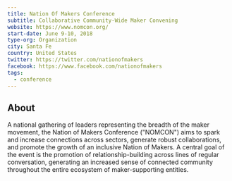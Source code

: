 ```yaml
---
title: Nation Of Makers Conference
subtitle: Collaborative Community-Wide Maker Convening
website: https://www.nomcon.org/
start-date: June 9-10, 2018
type-org: Organization 
city: Santa Fe
country: United States
twitter: https://twitter.com/nationofmakers 
facebook: https://www.facebook.com/nationofmakers 
tags:
  - conference
---
```


## About
A national gathering of leaders representing the breadth of the maker movement, the Nation of Makers Conference ("NOMCON") aims to spark and increase connections across sectors, generate robust collaborations, and promote the growth of an inclusive Nation of Makers. A central goal of the event is the promotion of relationship-building across lines of regular conversation, generating an increased sense of connected community throughout the entire ecosystem of maker-supporting entities.
